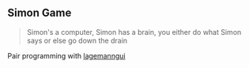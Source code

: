 ## Simon Game

> Simon's a computer, Simon has a brain, you either do what Simon says or else go down the drain

Pair programming with [lagemanngui](https://github.com/lagemanngui)



